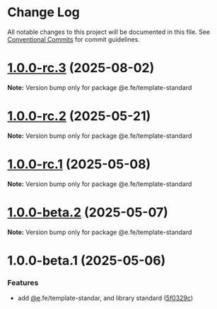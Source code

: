 # Change Log

All notable changes to this project will be documented in this file.
See [Conventional Commits](https://conventionalcommits.org) for commit guidelines.

# [1.0.0-rc.3](https://github.com/eleven-net-cn/create-app/compare/@e.fe/template-standard@1.0.0-rc.2...@e.fe/template-standard@1.0.0-rc.3) (2025-08-02)

**Note:** Version bump only for package @e.fe/template-standard





# [1.0.0-rc.2](https://github.com/eleven-net-cn/create-app/compare/@e.fe/template-standard@1.0.0-rc.1...@e.fe/template-standard@1.0.0-rc.2) (2025-05-21)

**Note:** Version bump only for package @e.fe/template-standard





# [1.0.0-rc.1](https://github.com/eleven-net-cn/create-app/compare/@e.fe/template-standard@1.0.0-beta.2...@e.fe/template-standard@1.0.0-rc.1) (2025-05-08)

**Note:** Version bump only for package @e.fe/template-standard





# [1.0.0-beta.2](https://github.com/eleven-net-cn/create-app/compare/@e.fe/template-standard@1.0.0-beta.1...@e.fe/template-standard@1.0.0-beta.2) (2025-05-07)

**Note:** Version bump only for package @e.fe/template-standard





# 1.0.0-beta.1 (2025-05-06)


### Features

* add [@e](https://github.com/e).fe/template-standar, and library standard ([5f0329c](https://github.com/eleven-net-cn/create-app/commit/5f0329cf9ccc922913e71830c003b700cb3343ed))
